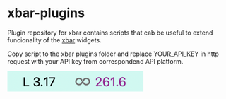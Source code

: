 # xbar-plugins
Plugin repository for xbar contains scripts that cab be useful to extend funcionality of the [xbar](https://github.com/matryer/xbar#get-started) widgets.

Copy script to the xbar plugins folder and replace YOUR_API_KEY in http request with your API key from correspondend API platform.

![](xbar-1.png)
